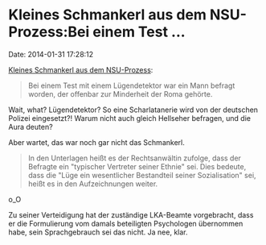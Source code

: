 Kleines Schmankerl aus dem NSU-Prozess:Bei einem Test \...
==========================================================

Date: 2014-01-31 17:28:12

[Kleines Schmankerl aus dem
NSU-Prozess](http://spiegel.de/article.do?id=950271):

> Bei einem Test mit einem Lügendetektor war ein Mann befragt worden,
> der offenbar zur Minderheit der Roma gehörte.

Wait, what? Lügendetektor? So eine Scharlatanerie wird von der deutschen
Polizei eingesetzt?! Warum nicht auch gleich Hellseher befragen, und die
Aura deuten?

Aber wartet, das war noch gar nicht das Schmankerl.

> In den Unterlagen heißt es der Rechtsanwältin zufolge, dass der
> Befragte ein \"typischer Vertreter seiner Ethnie\" sei. Dies bedeute,
> dass die \"Lüge ein wesentlicher Bestandteil seiner Sozialisation\"
> sei, heißt es in den Aufzeichnungen weiter.

o\_O

Zu seiner Verteidigung hat der zuständige LKA-Beamte vorgebracht, dass
er die Formulierung vom damals beteiligten Psychologen übernommen habe,
sein Sprachgebrauch sei das nicht. Ja nee, klar.
